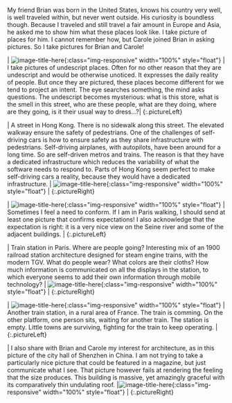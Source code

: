 My friend Brian was born in the United States, knows his country very
well, is well traveled within, but never went outside. His curiosity
is boundless though. Because I
traveled and still travel a fair amount in Europe and Asia, he asked
me to show him what these places look like. I take picture of places
for him. I cannot remember how, but Carole joined Brian in asking
pictures. So I take pictures for Brian and Carole!

| ![image-title-here]({{site.baseurl}}/photography/places/ordinary_places/IMG_5038.JPG){:class="img-responsive" width="100%" style="float"} | I take pictures of undescript places. Often for no other reason that they are undescript and would be otherwise unoticed. It expresses the daily reality of people. But once they are pictured, these places become different for we tend to project an intent. The eye searches something, the mind asks questions. The undescript becomes mysterious: what is this store, what is the smell in this street, who are these people, what are they doing, where are they going, is it their usual way to dress...?|
{:.pictureLeft}

| A street in Hong Kong. There is no sidewalk along this street. The elevated walkway ensure the safety of pedestrians. One of the challenges of self-driving cars is how to ensure safety as they share infrastructure with pedestrians. Self-driving airplanes, with autopilots, have been around for a long time. So are self-driven metros and trains. The reason is that they have a dedicated infrastructure which reduces the variability of what the software needs to respond to. Parts of Hong Kong seem perfect to make self-driving cars a reality, because they would have a dedicated infrastructure. | ![image-title-here]({{site.baseurl}}/photography/places/ordinary_places/IMG_5062.JPG){:class="img-responsive" width="100%" style="float"} |
{:.pictureRight}

| ![image-title-here]({{site.baseurl}}/photography/places/ordinary_places/IMG_2252.JPG){:class="img-responsive" width="100%" style="float"} | Sometimes I feel a need to conform. If I am in Paris walking, I should send at least one picture that confirms expectations! I also acknowledge that the expectation is right: it is a very nice view on the Seine river and some of the adjacent buildings. |
{:.pictureLeft}

| Train station in Paris. Where are people going? Interesting mix of an 1900 railroad station architecture designed for steam engine trains, with the modern TGV. What do people wear? What colors are their cloths? How much information is communicated on all the displays in the station, to which everyone seems to add their own information through mobile technology? | ![image-title-here]({{site.baseurl}}/photography/places/ordinary_places/IMG_5839.JPG){:class="img-responsive" width="100%" style="float"} |
{:.pictureRight}

| ![image-title-here]({{site.baseurl}}/photography/places/ordinary_places/IMG_E7264.JPG){:class="img-responsive" width="100%" style="float"} | Another train station, in a rural area of France. The train is comming. On the other platform, one person sits, waiting for another train. The station is empty. Little towns are surviving, fighting for the train to keep operating. |
{:.pictureLeft}

| I also share with Brian and Carole my interest for architecture, as in this picture of the city hall of Shenzhen in China. I am not trying to take a particularly nice picture that could be featured in a magazine, but just communicate what I see. That picture however fails at rendering the feeling that the size produces. This building is massive, yet amazingly graceful with its comparatively thin undulating roof. |![image-title-here]({{site.baseurl}}/photography/places/ordinary_places/IMG_2720.JPG){:class="img-responsive" width="100%" style="float"} |
{:.pictureRight}